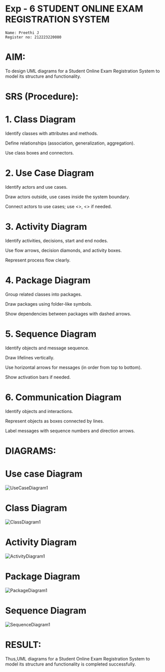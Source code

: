 # Exp - 6 STUDENT ONLINE EXAM REGISTRATION SYSTEM

```
Name: Preethi J
Register no: 212223220080

```

# AIM:
To design UML diagrams for a Student Online Exam Registration System to model its structure and functionality.

# SRS (Procedure):
# 1. Class Diagram
Identify classes with attributes and methods.

Define relationships (association, generalization, aggregation).

Use class boxes and connectors.

# 2. Use Case Diagram
Identify actors and use cases.

Draw actors outside, use cases inside the system boundary.

Connect actors to use cases; use <<include>>, <<extend>> if needed.

# 3. Activity Diagram
Identify activities, decisions, start and end nodes.

Use flow arrows, decision diamonds, and activity boxes.

Represent process flow clearly.

# 4. Package Diagram
Group related classes into packages.

Draw packages using folder-like symbols.

Show dependencies between packages with dashed arrows.

# 5. Sequence Diagram
Identify objects and message sequence.

Draw lifelines vertically.

Use horizontal arrows for messages (in order from top to bottom).

Show activation bars if needed.

# 6. Communication Diagram
Identify objects and interactions.

Represent objects as boxes connected by lines.

Label messages with sequence numbers and direction arrows.




# DIAGRAMS:
# Use case Diagram
![UseCaseDiagram1](https://github.com/user-attachments/assets/430ad78b-bcb0-4c60-8aef-eebff59d4e23)

# Class Diagram
![ClassDiagram1](https://github.com/user-attachments/assets/2d10ae36-ea40-4d43-81ae-554f498036cd)

# Activity Diagram
![ActivityDiagram1](https://github.com/user-attachments/assets/001e2bb5-06dc-4d4c-ab2b-3913912cb7c9)

# Package Diagram
![PackageDiagram1](https://github.com/user-attachments/assets/63d80803-1c7d-4010-8642-e1d01e31d70d)

# Sequence Diagram
![SequenceDiagram1](https://github.com/user-attachments/assets/e8ddeed3-0fb1-4117-9937-93bf80602399)


# RESULT:
Thus,UML diagrams for a Student Online Exam Registration System to model its structure and functionality is completed successfully.
